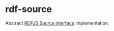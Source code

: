 # rdf-source

Abstract [RDFJS Source interface](https://github.com/rdfjs/representation-task-force/) implementation.

